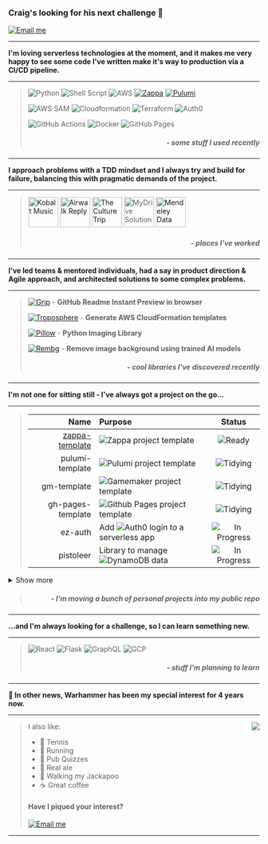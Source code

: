 ### Craig's looking for his next challenge 👋
[![Email me][email]](mailto:craig.tubb.57@gmail.com "craig.tubb.57@gmail.com")

---
__I'm loving serverless technologies at the moment, and it makes me very happy to see some code I've written make it's way to production via a CI/CD pipeline.__

---

> ![Python][python] ![Shell Script][shell] ![AWS][aws] [![Zappa][zappa]](https://github.com/zappa/Zappa "Go to Github project") [![Pulumi][pulumi]](https://www.pulumi.com/ "Go to Website")
>
> ![AWS SAM][sam] ![Cloudformation][cloudformation] ![Terraform][terraform] ![Auth0][auth0]
>
> ![GitHub Actions][githubactions] ![Docker][docker] ![GitHub Pages][githubpages]
> ##### <p align="right">- some stuff I used recently</p>

---
__I approach problems with a TDD mindset and I always try and build for failure, balancing this with pragmatic demands of the project.__

---

> <a href="https://www.kobaltmusic.com/"><img src="https://www.musicbusinessworldwide.com/files/2023/07/Kobalt-logo.jpg" width="60" alt="Kobalt Music"></a> <a href="https://airwalkreply.com/"><img src="https://airwalkreply.com/assets/Airwalk-Reply-Colour-Logo.svg" width="60" alt="Airwalk Reply"></a> <a href="https://theculturetrip.com/"><img src="https://theculturetrip.com/img/ct-full.svg" width="60" alt="The Culture Trip"></a> <img src="https://www.the-digital-insurer.com/wp-content/uploads/2019/04/MyDrive_Solutions_logo.png" width="60" alt="MyDrive Solutions"> <a href="https://data.mendeley.com/"><img src="https://scicrunch.org/upload/resource-images/15671.png" width="60" alt="Mendeley Data"></a>
> ##### <p align="right">- places I've worked</p>

---
__I've led teams & mentored individuals, had a say in product direction & Agile approach, and architected solutions to some complex problems.__

---

> [![Grip][grip]](https://github.com/joeyespo/grip "Go to Github repo") - __GitHub Readme Instant Preview in browser__
>
> [![Troposphere][troposphere]](https://github.com/cloudtools/troposphere "Go to Github repo") - __Generate AWS CloudFormation templates__
>
> [![Pillow][pillow]](https://github.com/python-pillow/Pillow "Go to Github repo") - __Python Imaging Library__
>
> [![Rembg][rembg]](https://github.com/danielgatis/rembg "Go to Github repo") - __Remove image background using trained AI models__
> ##### <p align="right">- cool libraries I've discovered recently</p>

---
__I'm not one for sitting still - I've always got a project on the go...__

---

> | Name                                                            | Purpose                                         | Status
> | --------------------------------------------------------------: | :---------------------------------------------- | :----:
> | [zappa-template](https://github.com/craigtubb57/zappa-template) | ![Zappa][zappa] project template                | ![Ready][ready]
> | pulumi-template                                                 | ![Pulumi][pulumi] project template              | ![Tidying][tidying]
> | gm-template                                                     | ![Gamemaker][gamemaker] project template        | ![Tidying][tidying]
> | gh-pages-template                                               | ![Github Pages][githubpages] project template   | ![Tidying][tidying]
> | ez-auth                                                         | Add ![Auth0][auth0] login to a serverless app   | ![In Progress][inprogress]
> | pistoleer                                                       | Library to manage ![DynamoDB][dynamodb] data    | ![In Progress][inprogress]
<details>
  <summary>Show more</summary>

> | Name                                                            | Purpose                                         | Status
> | --------------------------------------------------------------: | :---------------------------------------------- | :----:
> | py-util                                                         | Utility functions for ![Python][python]         | ![In Progress][inprogress]
> | imengine                                                        | Process images in a variety of ways             | ![In Progress][inprogress]
> | cloudformation-example                                          | ![Cloudformation][cloudformation] example       | ![Todo][todo]
> | sam-example                                                     | ![AWS SAM][sam] example                         | ![Todo][todo]
> | troposphere-example                                             | ![Troposphere][troposphere] example             | ![Todo][todo]
> | terraform-example                                               | ![Terraform][terraform] example                 | ![Todo][todo]
> | flask-example                                                   | ![Flask][flask] example                         | ![Learn][learn]
> | react-example                                                   | ![React][react] example                         | ![Learn][learn]
> | graphql-example                                                 | ![GraphQL][graphql] example                     | ![Learn][learn]

</details>

>
> ##### <p align="right">- I'm moving a bunch of personal projects into my public repo</p>

---
__...and I'm always looking for a challenge, so I can learn something new.__

---

> ![React][react] ![Flask][flask] ![GraphQL][graphql] ![GCP][gcp]
> ##### <p align="right">- stuff I'm planning to learn</p>

---
__:newspaper: In other news, Warhammer has been my special interest for 4 years now.__

---

> <img align="right" src="https://media1.giphy.com/media/mYKZGGKpcOT59x65S9/giphy.gif" />
>
> I also like:
> * :tennis: Tennis
> * :running: Running
> * :page_with_curl: Pub Quizzes
> * :beer: Real ale
> * :dog: Walking my Jackapoo
> * :coffee: Great coffee
>
> #### Have I piqued your interest?
> [![Email me][email]](mailto:craig.tubb.57@gmail.com "craig.tubb.57@gmail.com")

---

[email]: https://img.shields.io/badge/Email%20me-EA4335?style=for-the-badge&logo=gmail&logoColor=white

[python]: https://img.shields.io/badge/python-3670A0?style=for-the-badge&logo=python&logoColor=ffdd54 "Python"
[shell]: https://img.shields.io/badge/shell-%23121011.svg?style=for-the-badge&logo=gnu-bash&logoColor=white
[aws]: https://img.shields.io/badge/AWS-%23FF9900.svg?style=for-the-badge&logo=amazon-aws&logoColor=white
[zappa]: https://img.shields.io/badge/Zappa-red?style=for-the-badge
[pulumi]: https://img.shields.io/badge/Pulumi-8A3391?style=for-the-badge&logo=pulumi&logoColor=white

[sam]: https://img.shields.io/badge/AWS%20SAM-F89A02?style=for-the-badge
[cloudformation]: https://img.shields.io/badge/Cloudformation-789E3F?style=for-the-badge
[terraform]: https://img.shields.io/badge/terraform-844FBA?logo=terraform&logoColor=white&style=for-the-badge
[auth0]: https://img.shields.io/badge/auth0-EB5424?logo=auth0&logoColor=white&style=for-the-badge

[githubactions]: https://img.shields.io/badge/github%20actions-2671E5.svg?style=for-the-badge&logo=githubactions&logoColor=white
[docker]: https://img.shields.io/badge/docker-0db7ed.svg?style=for-the-badge&logo=docker&logoColor=white
[githubpages]: https://img.shields.io/badge/github%20pages-222222.svg?style=for-the-badge&logo=githubpages&logoColor=white

[grip]: https://img.shields.io/badge/Grip-2F7BBC?style=for-the-badge
[troposphere]: https://img.shields.io/badge/Troposphere-000000?style=for-the-badge
[pillow]: https://img.shields.io/badge/Pillow-E0B634?style=for-the-badge
[rembg]: https://img.shields.io/badge/Rembg-FCBFFB?style=for-the-badge

[react]: https://img.shields.io/badge/React-61DAFB?style=for-the-badge&logo=react&logoColor=black
[flask]: https://img.shields.io/badge/Flask-000000?style=for-the-badge&logo=flask&logoColor=white
[gcp]: https://img.shields.io/badge/Google%20Cloud%20Platform-4285F4?style=for-the-badge&logo=googlecloud&logoColor=white
[graphql]: https://img.shields.io/badge/GraphQL-E10098?style=for-the-badge&logo=graphql&logoColor=white

[gamemaker]: https://img.shields.io/badge/Gamemaker-000000?style=for-the-badge&logo=gamemaker&logoColor=white
[dynamodb]: https://img.shields.io/badge/DynamoDB-4053D6?style=for-the-badge&logo=amazondynamodb&logoColor=white

[ready]: https://img.shields.io/badge/Ready-197D54?style=for-the-badge
[tidying]: https://img.shields.io/badge/Tidying-F68512?style=for-the-badge
[inprogress]: https://img.shields.io/badge/In%20Progress-F5C417?style=for-the-badge
[todo]: https://img.shields.io/badge/Todo-356ADE?style=for-the-badge
[learn]: https://img.shields.io/badge/Learn-5B7282?style=for-the-badge
